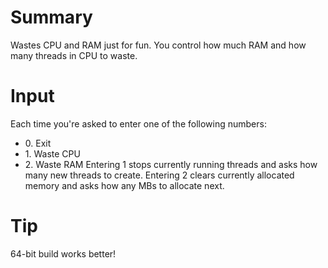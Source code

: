 # Summary
Wastes CPU and RAM just for fun.
You control how much RAM and how many threads in CPU to waste.

# Input
Each time you're asked to enter one of the following numbers:
  - 0\. Exit
  - 1\. Waste CPU
  - 2\. Waste RAM
Entering 1 stops currently running threads and asks how many new threads to create.
Entering 2 clears currently allocated memory and asks how any MBs to allocate next.

# Tip
64-bit build works better!
